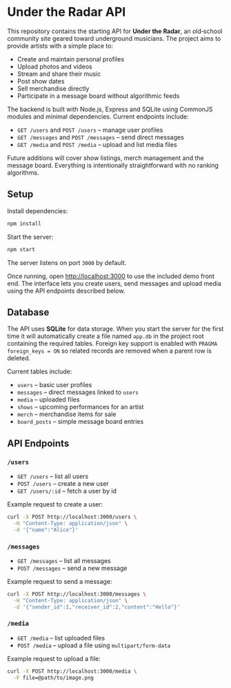 # Under the Radar API

This repository contains the starting API for **Under the Radar**, an old‑school
community site geared toward underground musicians. The project aims to provide
artists with a simple place to:

- Create and maintain personal profiles
- Upload photos and videos
- Stream and share their music
- Post show dates
- Sell merchandise directly
- Participate in a message board without algorithmic feeds

The backend is built with Node.js, Express and SQLite using CommonJS modules and
minimal dependencies. Current endpoints include:

- `GET /users` and `POST /users` – manage user profiles
- `GET /messages` and `POST /messages` – send direct messages
- `GET /media` and `POST /media` – upload and list media files

Future additions will cover show listings, merch management and the message
board. Everything is intentionally straightforward with no ranking algorithms.

## Setup

Install dependencies:

```bash
npm install
```

Start the server:

```bash
npm start
```

The server listens on port `3000` by default.

Once running, open [http://localhost:3000](http://localhost:3000) to use the
included demo front end. The interface lets you create users, send messages and
upload media using the API endpoints described below.

## Database

The API uses **SQLite** for data storage. When you start the server for the
first time it will automatically create a file named `app.db` in the project
root containing the required tables. Foreign key support is enabled with
`PRAGMA foreign_keys = ON` so related records are removed when a parent row is
deleted.

Current tables include:

- `users` – basic user profiles
- `messages` – direct messages linked to `users`
- `media` – uploaded files
- `shows` – upcoming performances for an artist
- `merch` – merchandise items for sale
- `board_posts` – simple message board entries

## API Endpoints

### `/users`

- `GET /users` – list all users
- `POST /users` – create a new user
- `GET /users/:id` – fetch a user by id

Example request to create a user:

```bash
curl -X POST http://localhost:3000/users \
  -H "Content-Type: application/json" \
  -d '{"name":"Alice"}'
```

### `/messages`

- `GET /messages` – list all messages
- `POST /messages` – send a new message

Example request to send a message:

```bash
curl -X POST http://localhost:3000/messages \
  -H "Content-Type: application/json" \
  -d '{"sender_id":1,"receiver_id":2,"content":"Hello"}'
```

### `/media`

- `GET /media` – list uploaded files
- `POST /media` – upload a file using `multipart/form-data`

Example request to upload a file:

```bash
curl -X POST http://localhost:3000/media \
  -F file=@path/to/image.png
```
